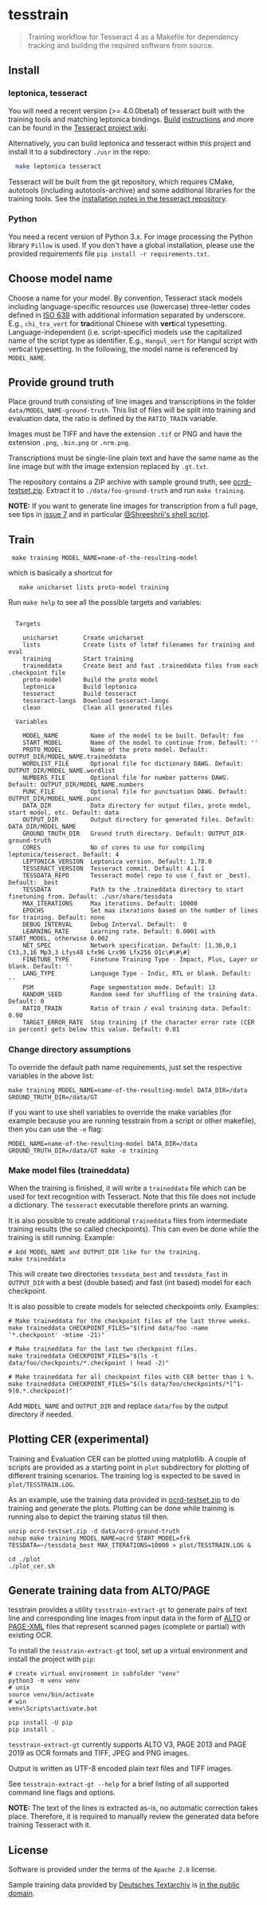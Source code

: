 # tesstrain

> Training workflow for Tesseract 4 as a Makefile for dependency tracking and building the required software from source.

## Install

### leptonica, tesseract

You will need a recent version (>= 4.0.0beta1) of tesseract built with the
training tools and matching leptonica bindings.
[Build](https://github.com/tesseract-ocr/tesseract/wiki/Compiling)
[instructions](https://github.com/tesseract-ocr/tesseract/wiki/Compiling-%E2%80%93-GitInstallation)
and more can be found in the [Tesseract project
wiki](https://github.com/tesseract-ocr/tesseract/wiki/).

Alternatively, you can build leptonica and tesseract within this project and install it to a subdirectory `./usr` in the repo:

```sh
  make leptonica tesseract
```

Tesseract will be built from the git repository, which requires CMake,
autotools (including autotools-archive) and some additional libraries for the
training tools. See the [installation notes in the tesseract
repository](https://github.com/tesseract-ocr/tesseract/blob/master/INSTALL.GIT.md).

### Python

You need a recent version of Python 3.x. For image processing the Python library `Pillow` is used.
If you don't have a global installation, please use the provided requirements file `pip install -r requirements.txt`.

<!-- radical-stroke will be fetched as requirement to proto-model, kba Wed Jan 30 10:58:10 CET 2019

### language data

Tesseract expects some configuration data (a file `fadical-stroke.txt`). To fetch it:

``` sh
  make langdata
```

-->

## Choose model name

Choose a name for your model. By convention, Tesseract stack models including
language-specific resources use (lowercase) three-letter codes defined in
[ISO 639](https://en.wikipedia.org/wiki/List_of_ISO_639-1_codes) with additional
information separated by underscore. E.g., `chi_tra_vert` for **tra**ditional
Chinese with **vert**ical typesetting. Language-independent (i.e. script-specific)
models use the capitalized name of the script type as identifier. E.g.,
`Hangul_vert` for Hangul script with vertical typesetting. In the following,
the model name is referenced by `MODEL_NAME`.

## Provide ground truth

Place ground truth consisting of line images and transcriptions in the folder
`data/MODEL_NAME-ground-truth`. This list of files will be split into training and
evaluation data, the ratio is defined by the `RATIO_TRAIN` variable.

Images must be TIFF and have the extension `.tif` or PNG and have the
extension `.png`, `.bin.png` or `.nrm.png`.

Transcriptions must be single-line plain text and have the same name as the
line image but with the image extension replaced by `.gt.txt`.

The repository contains a ZIP archive with sample ground truth, see
[ocrd-testset.zip](./ocrd-testset.zip). Extract it to `./data/foo-ground-truth` and run
`make training`.

**NOTE:** If you want to generate line images for transcription from a full
page, see tips in [issue 7](https://github.com/OCR-D/ocrd-train/issues/7) and
in particular [@Shreeshrii's shell
script](https://github.com/OCR-D/ocrd-train/issues/7#issuecomment-419714852).

## Train

```
 make training MODEL_NAME=name-of-the-resulting-model
```

which is basically a shortcut for

```
   make unicharset lists proto-model training
```

Run `make help` to see all the possible targets and variables:

<!-- BEGIN-EVAL -w '```' '```' -- make help -->
```

  Targets

    unicharset       Create unicharset
    lists            Create lists of lstmf filenames for training and eval
    training         Start training
    traineddata      Create best and fast .traineddata files from each .checkpoint file
    proto-model      Build the proto model
    leptonica        Build leptonica
    tesseract        Build tesseract
    tesseract-langs  Download tesseract-langs
    clean            Clean all generated files

  Variables

    MODEL_NAME         Name of the model to be built. Default: foo
    START_MODEL        Name of the model to continue from. Default: ''
    PROTO_MODEL        Name of the proto model. Default: OUTPUT_DIR/MODEL_NAME.traineddata
    WORDLIST_FILE      Optional file for dictionary DAWG. Default: OUTPUT_DIR/MODEL_NAME.wordlist
    NUMBERS_FILE       Optional file for number patterns DAWG. Default: OUTPUT_DIR/MODEL_NAME.numbers
    PUNC_FILE          Optional file for punctuation DAWG. Default: OUTPUT_DIR/MODEL_NAME.punc
    DATA_DIR           Data directory for output files, proto model, start model, etc. Default: data
    OUTPUT_DIR         Output directory for generated files. Default: DATA_DIR/MODEL_NAME
    GROUND_TRUTH_DIR   Ground truth directory. Default: OUTPUT_DIR-ground-truth
    CORES              No of cores to use for compiling leptonica/tesseract. Default: 4
    LEPTONICA_VERSION  Leptonica version. Default: 1.78.0
    TESSERACT_VERSION  Tesseract commit. Default: 4.1.1
    TESSDATA_REPO      Tesseract model repo to use (_fast or _best). Default: _best
    TESSDATA           Path to the .traineddata directory to start finetuning from. Default: ./usr/share/tessdata
    MAX_ITERATIONS     Max iterations. Default: 10000
    EPOCHS             Set max iterations based on the number of lines for training. Default: none
    DEBUG_INTERVAL     Debug Interval. Default:  0
    LEARNING_RATE      Learning rate. Default: 0.0001 with START_MODEL, otherwise 0.002
    NET_SPEC           Network specification. Default: [1,36,0,1 Ct3,3,16 Mp3,3 Lfys48 Lfx96 Lrx96 Lfx256 O1c\#\#\#]
    FINETUNE_TYPE      Finetune Training Type - Impact, Plus, Layer or blank. Default: ''
    LANG_TYPE          Language Type - Indic, RTL or blank. Default: ''
    PSM                Page segmentation mode. Default: 13
    RANDOM_SEED        Random seed for shuffling of the training data. Default: 0
    RATIO_TRAIN        Ratio of train / eval training data. Default: 0.90
    TARGET_ERROR_RATE  Stop training if the character error rate (CER in percent) gets below this value. Default: 0.01
```

<!-- END-EVAL -->

### Change directory assumptions

To override the default path name requirements, just set the respective variables in the above list:

    make training MODEL_NAME=name-of-the-resulting-model DATA_DIR=/data GROUND_TRUTH_DIR=/data/GT

If you want to use shell variables to override the make variables (for example because
you are running tesstrain from a script or other makefile), then you can use the `-e` flag:

    MODEL_NAME=name-of-the-resulting-model DATA_DIR=/data GROUND_TRUTH_DIR=/data/GT make -e training

### Make model files (traineddata)

When the training is finished, it will write a `traineddata` file which can be used
for text recognition with Tesseract. Note that this file does not include a
dictionary. The `tesseract` executable therefore prints an warning.

It is also possible to create additional `traineddata` files from intermediate
training results (the so called checkpoints). This can even be done while the
training is still running. Example:

    # Add MODEL_NAME and OUTPUT_DIR like for the training.
    make traineddata

This will create two directories `tessdata_best` and `tessdata_fast` in `OUTPUT_DIR`
with a best (double based) and fast (int based) model for each checkpoint.

It is also possible to create models for selected checkpoints only. Examples:

    # Make traineddata for the checkpoint files of the last three weeks.
    make traineddata CHECKPOINT_FILES="$(find data/foo -name '*.checkpoint' -mtime -21)"

    # Make traineddata for the last two checkpoint files.
    make traineddata CHECKPOINT_FILES="$(ls -t data/foo/checkpoints/*.checkpoint | head -2)"

    # Make traineddata for all checkpoint files with CER better than 1 %.
    make traineddata CHECKPOINT_FILES="$(ls data/foo/checkpoints/*[^1-9]0.*.checkpoint)"

Add `MODEL_NAME` and `OUTPUT_DIR` and replace `data/foo` by the output directory if needed.

## Plotting CER (experimental)

Training and Evaluation CER can be plotted using matplotlib. A couple of scripts are provided
as a starting point in `plot` subdirectory for plotting of different training scenarios. The training
log is expected to be saved in `plot/TESSTRAIN.LOG`.

As an example, use the training data provided in 
[ocrd-testset.zip](./ocrd-testset.zip) to do training and generate the plots.
Plotting can be done while training is running also to depict the training status till then.
```
unzip ocrd-testset.zip -d data/ocrd-ground-truth
nohup make training MODEL_NAME=ocrd START_MODEL=frk TESSDATA=~/tessdata_best MAX_ITERATIONS=10000 > plot/TESSTRAIN.LOG &
```
```
cd ./plot
./plot_cer.sh 
```

## Generate training data from ALTO/PAGE

tesstrain provides a utility `tesstrain-extract-gt` to generate pairs of text
line and corresponding line images from input data in the form of
[ALTO](https://www.loc.gov/standards/alto/) or
[PAGE-XML](https://github.com/PRImA-Research-Lab/PAGE-XML) files that represent
scanned pages (complete or partial) with existing OCR.

To install the `tesstrain-extract-gt` tool, set up a virtual environment and install the project with `pip`:

```
# create virtual environment in subfolder "venv"
python3 -m venv venv
# unix
source venv/bin/activate
# win
venv\Scripts\activate.bat

pip install -U pip
pip install .
```

`tesstrain-extract-gt` currently supports ALTO V3, PAGE 2013 and PAGE 2019 as
OCR formats and TIFF, JPEG and PNG images.

Output is written as UTF-8 encoded plain text files and TIFF images.

See `tesstrain-extract-gt --help` for a brief listing of all supported command
line flags and options.

**NOTE:** The text of the lines is extracted as-is, no automatic correction
takes place. Therefore, it is required to manually review the generated data
before training Tesseract with it.


## License

Software is provided under the terms of the `Apache 2.0` license.

Sample training data provided by [Deutsches Textarchiv](https://deutschestextarchiv.de) is [in the public domain](http://creativecommons.org/publicdomain/mark/1.0/).
